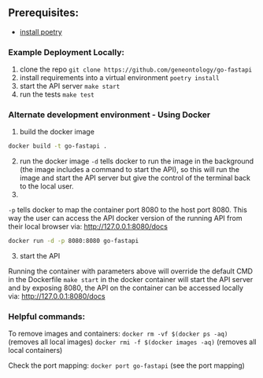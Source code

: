 ## Prerequisites:

 * [install poetry](https://python-poetry.org/docs/)

### Example Deployment Locally:

1) clone the repo
`git clone https://github.com/geneontology/go-fastapi`
2) install requirements into a virtual environment 
`poetry install`
3) start the API server
`make start`
4) run the tests 
`make test`

### Alternate development environment - Using Docker

1) build the docker image
```bash
docker build -t go-fastapi .
```
2) run the docker image
`-d` tells docker to run the image in the background (the image includes a command to start the API), so this
will run the image and start the API server but give the control of the terminal back to the local user.
3) 
`-p` tells docker to map the container port 8080 to the host port 8080.  This way the user can access the API docker
version of the running API from their local browser via: http://127.0.0.1:8080/docs

```bash
docker run -d -p 8080:8080 go-fastapi
```

3) start the API

Running the container with parameters above will override the default CMD in the Dockerfile
`make start` in the docker container will start the API server and by exposing 8080, the API on the
container can be accessed locally via: http://127.0.0.1:8080/docs

### Helpful commands:
To remove images and containers:
`docker rm -vf $(docker ps -aq)` (removes all local images)
`docker rmi -f $(docker images -aq)` (removes all local containers)

Check the port mapping:
`docker port go-fastapi` (see the port mapping)
